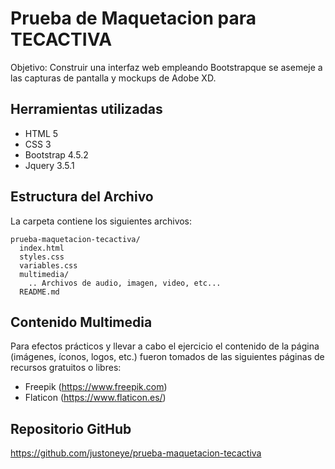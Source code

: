 # Prueba de Maquetacion para TECACTIVA

Objetivo: Construir una interfaz web empleando Bootstrapque se asemeje a las capturas de pantalla y mockups de Adobe XD.


## Herramientas utilizadas

- HTML 5
- CSS 3
- Bootstrap 4.5.2
- Jquery 3.5.1


## Estructura del Archivo

La carpeta contiene los siguientes archivos:

```
prueba-maquetacion-tecactiva/
  index.html
  styles.css
  variables.css
  multimedia/
    .. Archivos de audio, imagen, video, etc... 
  README.md
```


## Contenido Multimedia

Para efectos prácticos y llevar a cabo el ejercicio el contenido de la página (imágenes, íconos, logos, etc.) fueron tomados de las siguientes páginas de recursos gratuitos o libres:

- Freepik (https://www.freepik.com) 
- Flaticon (https://www.flaticon.es/)


## Repositorio GitHub 

https://github.com/justoneye/prueba-maquetacion-tecactiva
